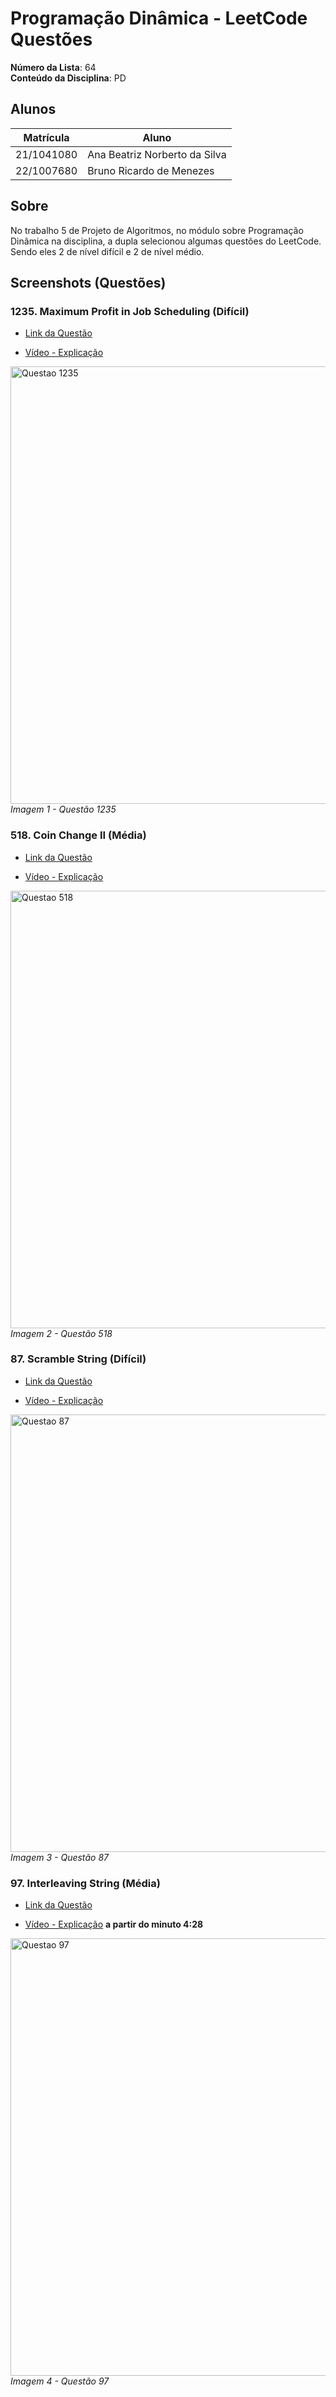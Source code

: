 # Programação Dinâmica - LeetCode Questões

**Número da Lista**: 64<br>
**Conteúdo da Disciplina**: PD<br>

## Alunos
|Matrícula | Aluno |
| -- | -- |
| 21/1041080  |  Ana Beatriz Norberto da Silva |
| 22/1007680  |  Bruno Ricardo de Menezes |

## Sobre 
No trabalho 5 de Projeto de Algoritmos, no módulo sobre Programação Dinâmica na disciplina, a dupla selecionou algumas questões do LeetCode. Sendo eles 2 de nível difícil e 2 de nível médio.

## Screenshots (Questões)

### 1235. Maximum Profit in Job Scheduling (Difícil)

- [Link da Questão](https://leetcode.com/problems/maximum-profit-in-job-scheduling/description/)

- [Vídeo - Explicação](https://youtu.be/zFKq2AndZaE)

<div align="left">
  <img src="https://github.com/user-attachments/assets/841a385f-29a6-487f-8fd2-e357fd327641" width="700" alt="Questao 1235">
  <br>
    <em>Imagem 1 - Questão 1235</em>

</div> 

### 518. Coin Change II (Média)

- [Link da Questão](https://leetcode.com/problems/coin-change-ii/description/)

- [Vídeo - Explicação](https://youtu.be/T73t9VYl1ZQ)

<div align="left">
  <img src="https://github.com/user-attachments/assets/32b615db-a14a-4f2f-86b0-c2729061c8a9" width="700" alt="Questao 518">
  <br>
    <em>Imagem 2 - Questão 518</em>

</div> 

### 87. Scramble String (Difícil)

- [Link da Questão](https://leetcode.com/problems/scramble-string/description/?envType=problem-list-v2&envId=dynamic-programming)

- [Vídeo - Explicação](https://youtu.be/H1dASBMS_hU)

<div align="left">
  <img src="https://github.com/user-attachments/assets/116b4489-22a5-4610-8420-d2b6994c746f" width="700" alt="Questao 87">
  <br>
    <em>Imagem 3 - Questão 87</em>

</div> 

### 97. Interleaving String (Média)

- [Link da Questão](https://leetcode.com/problems/interleaving-string/description/?envType=problem-list-v2&envId=dynamic-programming)

- [Vídeo - Explicação](https://youtu.be/H1dASBMS_hU?t=269) **a partir do minuto 4:28**

<div align="left">
  <img src="https://github.com/user-attachments/assets/67f0f786-0fb1-4f4d-8fe5-f11e0c741a1d" width="700" alt="Questao 97">
  <br>
    <em>Imagem 4 - Questão 97</em>

</div> 



